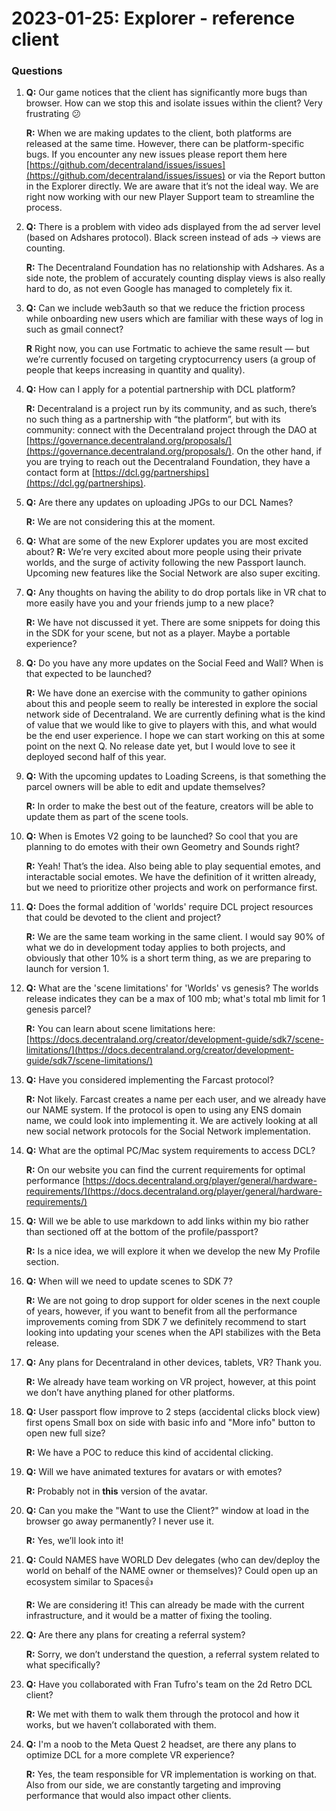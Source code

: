 # 2023-01-25: Explorer - reference client

### Questions

1. **Q:** Our game notices that the client has significantly more bugs than browser. How can we stop this and isolate issues within the client? Very frustrating 😕
    
    **R:** When we are making updates to the client, both platforms are released at the same time. However, there can be platform-specific bugs. If you encounter any new issues please report them here [https://github.com/decentraland/issues/issues](https://github.com/decentraland/issues/issues) or via the Report button in the Explorer directly. We are aware that it’s not the ideal way. We are right now working with our new Player Support team to streamline the process.
2. **Q:** There is a problem with video ads displayed from the ad server level (based on Adshares protocol). Black screen instead of ads -> views are counting.
    
    **R:** The Decentraland Foundation has no relationship with Adshares. As a side note, the problem of accurately counting display views is also really hard to do, as not even Google has managed to completely fix it.
3. **Q:** Can we include web3auth so that we reduce the friction process while onboarding new users which are familiar with these ways of log in such as gmail connect?
    
    **R** Right now, you can use Fortmatic to achieve the same result — but we’re currently focused on targeting cryptocurrency users (a group of people that keeps increasing in quantity and quality).
4. **Q:** How can I apply for a potential partnership with DCL platform?
    
    **R:** Decentraland is a project run by its community, and as such, there’s no such thing as a partnership with “the platform”, but with its community: connect with the Decentraland project through the DAO at [https://governance.decentraland.org/proposals/](https://governance.decentraland.org/proposals/). On the other hand, if you are trying to reach out the Decentraland Foundation, they have a contact form at [https://dcl.gg/partnerships](https://dcl.gg/partnerships).
5. **Q:** Are there any updates on uploading JPGs to our DCL Names?
    
    **R:** We are not considering this at the moment.
6. **Q:** What are some of the new Explorer updates you are most excited about?
    **R:** We’re very excited about more people using their private worlds, and the surge of activity following the new Passport launch. Upcoming new features like the Social Network are also super exciting.
7. **Q:** Any thoughts on having the ability to do drop portals like in VR chat to more easily have you and your friends jump to a new place?
    
    **R:** We have not discussed it yet. There are some snippets for doing this in the SDK for your scene, but not as a player. Maybe a portable experience?
8. **Q:** Do you have any more updates on the Social Feed and Wall? When is that expected to be launched?
    
    **R:** We have done an exercise with the community to gather opinions about this and people seem to really be interested in explore the social network side of Decentraland. We are currently defining what is the kind of value that we would like to give to players with this, and what would be the end user experience. I hope we can start working on this at some point on the next Q. No release date yet, but I would love to see it deployed second half of this year.
9. **Q:** With the upcoming updates to Loading Screens, is that something the parcel owners will be able to edit and update themselves?
    
    **R:** In order to make the best out of the feature, creators will be able to update them as part of the scene tools.
10. **Q:** When is Emotes V2 going to be launched? So cool that you are planning to do emotes with their own Geometry and Sounds right?
    
    **R:** Yeah! That’s the idea. Also being able to play sequential emotes, and interactable social emotes. We have the definition of it written already, but we need to prioritize other projects and work on performance first.
11. **Q:** Does the formal addition of 'worlds' require DCL project resources that could be devoted to the client and project?
    
    **R:** We are the same team working in the same client. I would say 90% of what we do in development today applies to both projects, and obviously that other 10% is a short term thing, as we are preparing to launch for version 1.
12. **Q:** What are the 'scene limitations' for 'Worlds' vs genesis?  The worlds release indicates they can be a max of 100 mb; what's total mb limit for 1 genesis parcel?
    
    **R:** You can learn about scene limitations here: [https://docs.decentraland.org/creator/development-guide/sdk7/scene-limitations/](https://docs.decentraland.org/creator/development-guide/sdk7/scene-limitations/)
13. **Q:** Have you considered implementing the Farcast protocol?
    
    **R:** Not likely. Farcast creates a name per each user, and we already have our NAME system. If the protocol is open to using any ENS domain name, we could look into implementing it. We are actively looking at all new social network protocols for the Social Network implementation.
14. **Q:** What are the optimal PC/Mac system requirements to access DCL?
    
    **R:** On our website you can find the current requirements for optimal performance [https://docs.decentraland.org/player/general/hardware-requirements/](https://docs.decentraland.org/player/general/hardware-requirements/)
15. **Q:** Will we be able to use markdown to add links within my bio rather than sectioned off at the bottom of the profile/passport?
    
    **R:** Is a nice idea, we will explore it when we develop the new My Profile section.
16. **Q:** When will we need to update scenes to SDK 7?
    
    **R:** We are not going to drop support for older scenes in the next couple of years, however, if you want to benefit from all the performance improvements coming from SDK 7 we definitely recommend to start looking into updating your scenes when the API stabilizes with the Beta release.
17. **Q:** Any plans for Decentraland in other devices, tablets, VR? Thank you.
    
    **R:** We already have team working on VR project, however, at this point we don’t have anything  planed for other platforms.
18. **Q:** User passport flow improve to 2 steps (accidental clicks block view) first opens Small box on side with basic info and "More info" button to open new full size?
    
    **R:** We have a POC to reduce this kind of accidental clicking.
19. **Q:** Will we have animated textures for avatars or with emotes?
    
    **R:** Probably not in **this** version of the avatar.
20. **Q:** Can you make the "Want to use the Client?" window at load in the browser go away permanently? I never use it.
    
    **R:** Yes, we’ll look into it!
21. **Q:** Could NAMES have WORLD Dev delegates (who can dev/deploy the world on behalf of the NAME owner or themselves)? Could open up an ecosystem similar to Spaces👍
    
    **R:** We are considering it! This can already be made with the current infrastructure, and it would be a matter of fixing the tooling.
22. **Q:** Are there any plans for creating a referral system?
    
    **R:** Sorry, we don’t understand the question, a referral system related to what specifically?
23. **Q:** Have you collaborated with Fran Tufro's team on the 2d Retro DCL client?
    
    **R:** We met with them to walk them through the protocol and how it works, but we haven’t collaborated with them.
24. **Q:** I'm a noob to the Meta Quest 2 headset, are there any plans to optimize DCL for a more complete VR experience?
    
    **R:** Yes, the team responsible for VR implementation is working on that. Also from our side, we are constantly targeting and improving performance that would also impact other clients.
